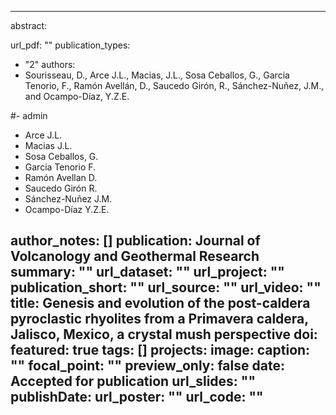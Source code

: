 ---

abstract: <p align="justify">  </p>

url_pdf: ""
publication_types:
  - "2"
authors:
  - Sourisseau, D., Arce J.L., Macias, J.L., Sosa Ceballos, G., Garcia Tenorio, F., Ramón Avellán, D., Saucedo Girón, R., Sánchez-Nuñez, J.M., and Ocampo-Díaz, Y.Z.E.

  #- admin
  - Arce J.L.
  - Macias J.L.
  - Sosa Ceballos, G.
  - Garcia Tenorio F.
  - Ramón Avellan D.
  - Saucedo Girón R.
  - Sánchez-Nuñez J.M.
  - Ocampo-Díaz Y.Z.E.

author_notes: []
publication: Journal of Volcanology and Geothermal Research
summary: ""
url_dataset: ""
url_project: ""
publication_short: ""
url_source: ""
url_video: ""
title: Genesis and evolution of the post-caldera pyroclastic rhyolites from a Primavera caldera, Jalisco, Mexico, a crystal mush perspective
doi:
featured: true
tags: []
projects:
image:
  caption: ""
  focal_point: ""
  preview_only: false
date: Accepted for publication
url_slides: ""
publishDate: 
url_poster: ""
url_code: ""
---